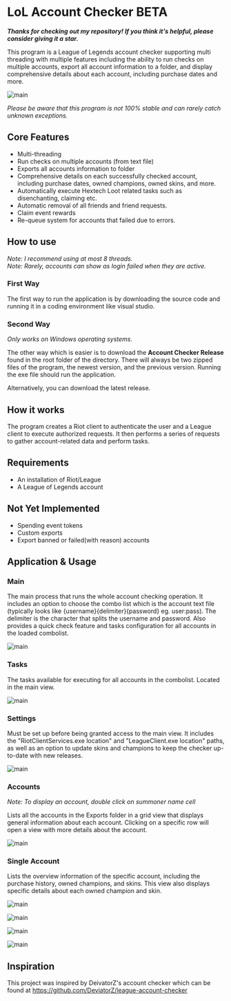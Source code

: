 # LoL Account Checker BETA

***Thanks for checking out my repository! If you think it's helpful, please consider giving it a star.***

This program is a League of Legends account checker supporting multi threading with multiple features including the ability to run checks on multiple accounts, export all account information to a folder, and display comprehensive details about each account, including purchase dates and more.

![main](images/main.PNG)

*Please be aware that this program is not 100% stable and can rarely catch unknown exceptions.*

## Core Features

- Multi-threading
- Run checks on multiple accounts (from text file)  
- Exports all accounts information to folder  
- Comprehensive details on each successfully checked account, including purchase dates, owned champions, owned skins, and more.  
- Automatically execute Hextech Loot related tasks such as disenchanting, claiming etc.
- Automatic removal of all friends and friend requests.
- Claim event rewards
- Re-queue system for accounts that failed due to errors.

## How to use

*Note: I recommend using at most 8 threads.*  
*Note: Rarely, accounts can show as login failed when they are active.*

### First Way

The first way to run the application is by downloading the source code and running it in a coding environment like visual studio.

### Second Way

*Only works on Windows operating systems.*

The other way which is easier is to download the **Account Checker Release** found in the root folder of the directory. There will always be two zipped files of the program, the newest version, and the previous version. Running the exe file should run the application.

Alternatively, you can download the latest release.

## How it works
The program creates a Riot client to authenticate the user and a League client to execute authorized requests. It then performs a series of requests to gather account-related data and perform tasks.

## Requirements
- An installation of Riot/League  
- A League of Legends account

## Not Yet Implemented
- Spending event tokens  
- Custom exports  
- Export banned or failed(with reason) accounts

## Application & Usage

### Main

The main process that runs the whole account checking operation. It includes an option to choose the combo list which is the account text file (typically looks like {username}{delimiter}{password} eg. user:pass). The delimiter is the character that splits the username and password. Also provides a quick check feature and tasks configuration for all accounts in the loaded combolist.

![main](images/main.PNG)

### Tasks

The tasks available for executing for all accounts in the combolist. Located in the main view.

![main](images/tasks.png)

### Settings

Must be set up before being granted access to the main view. It includes the "RiotClientServices.exe location" and "LeagueClient.exe location" paths, as well as an option to update skins and champions to keep the checker up-to-date with new releases.

![main](images/settings.PNG)

### Accounts

*Note: To display an account, double click on summoner name cell*

Lists all the accounts in the Exports folder in a grid view that displays general information about each account. Clicking on a specific row will open a view with more details about the account.

![main](images/accounts.PNG)

### Single Account

Lists the overview information of the specific account, including the purchase history, owned champions, and skins. This view also displays specific details about each owned champion and skin.

![main](images/single_account_update.PNG)

![main](images/single_account_champions.PNG)

![main](images/single_account_skins.PNG)

![main](images/single_account_tasks.PNG)

## Inspiration

This project was inspired by DeivatorZ's account checker which can be found at https://github.com/DeviatorZ/league-account-checker
